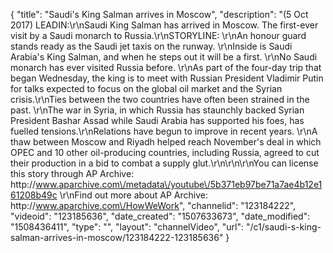 {
    "title": "Saudi's King Salman arrives in Moscow",
    "description": "(5 Oct 2017) LEADIN:\r\nSaudi King Salman has arrived in Moscow. The first-ever visit by a Saudi monarch to Russia.\r\nSTORYLINE:  \r\nAn honour guard stands ready as the Saudi jet taxis on the runway. \r\nInside is Saudi Arabia's King Salman, and when he steps out it will be a first. \r\nNo Saudi monarch has ever visited Russia before. \r\nAs part of the four-day trip that began Wednesday, the king is to meet with Russian President Vladimir Putin for talks expected to focus on the global oil market and the Syrian crisis.\r\nTies between the two countries have often been strained in the past. \r\nThe war in Syria, in which Russia has staunchly backed Syrian President Bashar Assad while Saudi Arabia has supported his foes, has fuelled tensions.\r\nRelations have begun to improve in recent years. \r\nA thaw between Moscow and Riyadh helped reach November's deal in which OPEC and 10 other oil-producing countries, including Russia, agreed to cut their production in a bid to combat a supply glut.\r\n\r\n\r\nYou can license this story through AP Archive: http:\/\/www.aparchive.com\/metadata\/youtube\/5b371eb97be71a7ae4b12e161208b49c \r\nFind out more about AP Archive: http:\/\/www.aparchive.com\/HowWeWork",
    "channelid": "123184222",
    "videoid": "123185636",
    "date_created": "1507633673",
    "date_modified": "1508436411",
    "type": "",
    "layout": "channelVideo",
    "url": "\/c1\/saudi-s-king-salman-arrives-in-moscow\/123184222-123185636"
}
